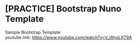 # [PRACTICE] Bootstrap Nuno Template  
  
Sample Bootstrap Template  
youtube link: https://www.youtube.com/watch?v=V_lAhqLXT9A  
  
